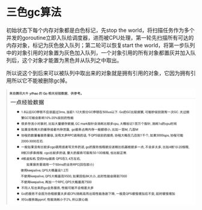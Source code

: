 # 三色gc算法

初始状态下每个内存对象都是白色标记，先stop the world，将扫描任务作为多个并发的goroutine立即入队给调度器，进而被CPU处理，第一轮先扫描所有可达的内存对象，标记为灰色放入队列；第二轮可以恢复start the world，将第一步队列中的对象引用的对象置为灰色加入队列，一个对象引用的所有对象都置灰并加入队列后，这个对象才能置为黑色并从队列之中取出。

所以说这个到后来可以被队列中取出来的对象就是拥有引用的对象，它因为拥有引用所以它不能被删除gc掉。

![1.1](./1.1.jpg)
